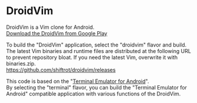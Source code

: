 # DroidVim

DroidVim is a Vim clone for Android.  
[Download the DroidVim from Google Play](https://play.google.com/store/apps/details?id=com.droidvim)

To build the "DroidVim" application, select the "droidvim" flavor and build.  
The latest Vim binaries and runtime files are distributed at the following URL to prevent repository bloat. If you need the latest Vim, overwrite it with binaries.zip.  
https://github.com/shiftrot/droidvim/releases 


This code is based on the "[Terminal Emulator for Android](https://github.com/jackpal/Android-Terminal-Emulator)".  
By selecting the "terminal" flavor, you can build the "Terminal Emulator for Android" compatible application with various functions of the DroidVim.  

